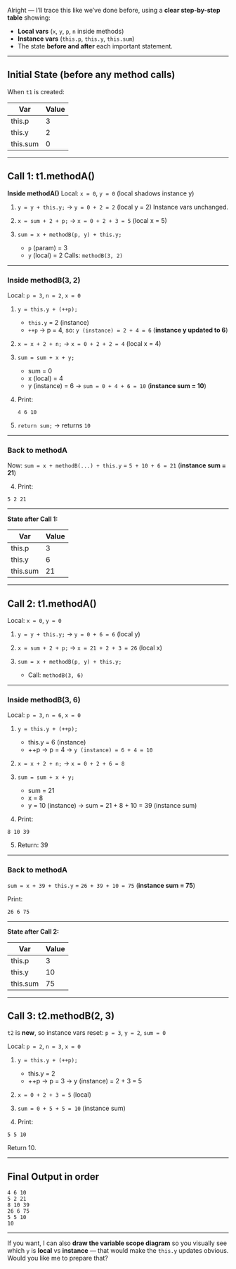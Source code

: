 Alright — I’ll trace this like we’ve done before, using a **clear step-by-step table** showing:

* **Local vars** (`x`, `y`, `p`, `n` inside methods)
* **Instance vars** (`this.p`, `this.y`, `this.sum`)
* The state **before and after** each important statement.

---

## **Initial State (before any method calls)**

When `t1` is created:

| Var      | Value |
| -------- | ----- |
| this.p   | 3     |
| this.y   | 2     |
| this.sum | 0     |

---

## **Call 1: t1.methodA()**

**Inside methodA()**
Local: `x = 0`, `y = 0` (local shadows instance y)

1. `y = y + this.y;`
   → `y = 0 + 2 = 2` (local y = 2)
   Instance vars unchanged.

2. `x = sum + 2 + p;`
   → `x = 0 + 2 + 3 = 5` (local x = 5)

3. `sum = x + methodB(p, y) + this.y;`

   * `p` (param) = 3
   * `y` (local) = 2
     Calls: `methodB(3, 2)`

---

### **Inside methodB(3, 2)**

Local: `p = 3`, `n = 2`, `x = 0`

1. `y = this.y + (++p);`

   * `this.y` = 2 (instance)
   * `++p` → p = 4, so:
     `y (instance) = 2 + 4 = 6` (**instance y updated to 6**)

2. `x = x + 2 + n;` → `x = 0 + 2 + 2 = 4` (local x = 4)

3. `sum = sum + x + y;`

   * sum = 0
   * x (local) = 4
   * y (instance) = 6
     → `sum = 0 + 4 + 6 = 10` (**instance sum = 10**)

4. Print:

   ```
   4 6 10
   ```

5. `return sum;` → returns `10`

---

### **Back to methodA**

Now:
`sum = x + methodB(...) + this.y`
\= `5 + 10 + 6 = 21` (**instance sum = 21**)

4. Print:

```
5 2 21
```

---

**State after Call 1:**

| Var      | Value |
| -------- | ----- |
| this.p   | 3     |
| this.y   | 6     |
| this.sum | 21    |

---

## **Call 2: t1.methodA()**

Local: `x = 0`, `y = 0`

1. `y = y + this.y;` → `y = 0 + 6 = 6` (local y)

2. `x = sum + 2 + p;` → `x = 21 + 2 + 3 = 26` (local x)

3. `sum = x + methodB(p, y) + this.y;`

   * Call: `methodB(3, 6)`

---

### **Inside methodB(3, 6)**

Local: `p = 3`, `n = 6`, `x = 0`

1. `y = this.y + (++p);`

   * this.y = 6 (instance)
   * ++p → p = 4
     → `y (instance) = 6 + 4 = 10`

2. `x = x + 2 + n;` → `x = 0 + 2 + 6 = 8`

3. `sum = sum + x + y;`

   * sum = 21
   * x = 8
   * y = 10 (instance)
     → sum = 21 + 8 + 10 = 39 (instance sum)

4. Print:

```
8 10 39
```

5. Return: 39

---

### **Back to methodA**

`sum = x + 39 + this.y`
\= `26 + 39 + 10 = 75` (**instance sum = 75**)

Print:

```
26 6 75
```

---

**State after Call 2:**

| Var      | Value |
| -------- | ----- |
| this.p   | 3     |
| this.y   | 10    |
| this.sum | 75    |

---

## **Call 3: t2.methodB(2, 3)**

`t2` is **new**, so instance vars reset:
`p = 3`, `y = 2`, `sum = 0`

Local: `p = 2`, `n = 3`, `x = 0`

1. `y = this.y + (++p);`

   * this.y = 2
   * ++p → p = 3
     → y (instance) = 2 + 3 = 5

2. `x = 0 + 2 + 3 = 5` (local)

3. `sum = 0 + 5 + 5 = 10` (instance sum)

4. Print:

```
5 5 10
```

Return 10.

---

## **Final Output in order**

```
4 6 10
5 2 21
8 10 39
26 6 75
5 5 10
10
```

---

If you want, I can also **draw the variable scope diagram** so you visually see which `y` is **local** vs **instance** — that would make the `this.y` updates obvious. Would you like me to prepare that?
